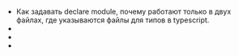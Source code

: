 -  Как задавать declare module, почему работают только в двух файлах, где указываются файлы для типов в typescript.
-
-
-
